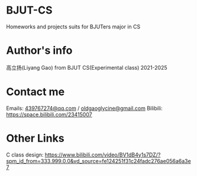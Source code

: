 # BJUT-CS
Homeworks and projects suits for BJUTers major in CS

# Author's info
高立扬(Liyang Gao) from BJUT CS(Experimental class) 2021-2025

# Contact me
Emails: 439767274@qq.com / oldgaoglycine@gmail.com
Bilibili: https://space.bilibili.com/23415007

# Other Links
C class design: https://www.bilibili.com/video/BV1dB4y1s7DZ/?spm_id_from=333.999.0.0&vd_source=fe124251f31c24fadc276ae056a6a3e7
